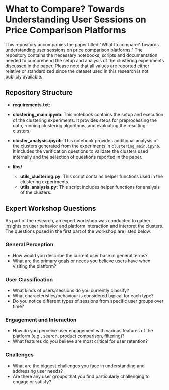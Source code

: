 # What to Compare? Towards Understanding User Sessions on Price Comparison Platforms

This repository accompanies the paper titled "What to compare? Towards understanding user sessions on price comparison platforms." The repository contains the necessary notebooks, scripts and documentation needed to comprehend the setup and analysis of the clustering experiments discussed in the paper. Please note that all values are reported either relative or standardized since the dataset used in this research is not publicly available.

## Repository Structure
- **requirements.txt**:
  
- **clustering_main.ipynb**: This notebook contains the setup and execution of the clustering experiments. It provides steps for preprocessing the data, running clustering algorithms, and evaluating the resulting clusters. 

- **cluster_analysis.ipynb**: This notebook provides additional analysis of the clusters generated from the experiments in `clustering_main.ipynb`. It includes the verification questions to validate the clusters used internally and the selection of questions reported in the paper.

- **libs/**
  - **utils_clustering.py**: This script contains helper functions used in the clustering experiments.
  - **utils_analysis.py**: This script includes helper functions for analysis of the clusters.

## Expert Workshop Questions

As part of the research, an expert workshop was conducted to gather insights on user behavior and platform interaction and interpret the clusters. The questions posed in the first part of the workshop are listed below:

### General Perception
- How would you describe the current user base in general terms?
- What are the primary goals or needs you believe users have when visiting the platform?

### User Classification
- What kinds of users/sessions do you currently classify?
- What characteristics/behaviour is considered typical for each type?
- Do you notice different types of sessions from specific user groups over time?

### Engagement and Interaction
- How do you perceive user engagement with various features of the platform (e.g., search, product comparison, filtering)?
- What features do you believe are most critical for user retention?

### Challenges
- What are the biggest challenges you face in understanding and addressing user needs?
- Are there any user groups that you find particularly challenging to engage or satisfy?
